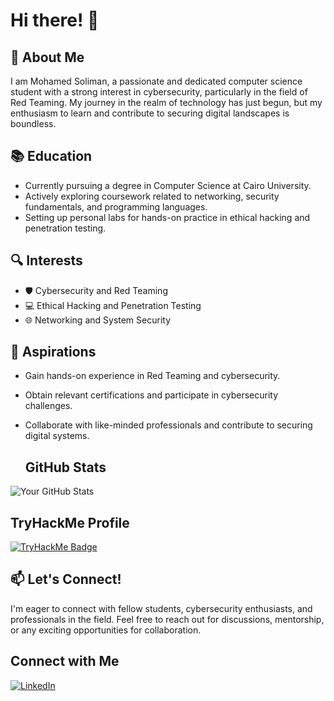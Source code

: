 # Hi there! 👋

## 🌟 About Me
I am Mohamed Soliman, a passionate and dedicated computer science student with a strong interest in cybersecurity, particularly in the field of Red Teaming. My journey in the realm of technology has just begun, but my enthusiasm to learn and contribute to securing digital landscapes is boundless.

## 📚 Education
- Currently pursuing a degree in Computer Science at Cairo University.
- Actively exploring coursework related to networking, security fundamentals, and programming languages.
- Setting up personal labs for hands-on practice in ethical hacking and penetration testing.

## 🔍 Interests
- 🛡️ Cybersecurity and Red Teaming
- 💻 Ethical Hacking and Penetration Testing
- 🌐 Networking and System Security

## 🚀 Aspirations
- Gain hands-on experience in Red Teaming and cybersecurity.
- Obtain relevant certifications and participate in cybersecurity challenges.
- Collaborate with like-minded professionals and contribute to securing digital systems.

  ## GitHub Stats
![Your GitHub Stats](https://github-readme-stats.vercel.app/api?username=mohamedsoliman-tq&show_icons=true&theme=radical)

## TryHackMe Profile
<a href="https://tryhackme.com/p/T4QI">
  <img src="https://tryhackme-badges.s3.amazonaws.com/T4QI.png" alt="TryHackMe Badge" />
</a>

## 📫 Let's Connect!
I'm eager to connect with fellow students, cybersecurity enthusiasts, and professionals in the field. Feel free to reach out for discussions, mentorship, or any exciting opportunities for collaboration.

## Connect with Me
[![LinkedIn](https://img.shields.io/badge/LinkedIn-Mohamed_soliman-blue)](https://www.linkedin.com/in/mohamed-soliman-🇵🇸-00202324b)

